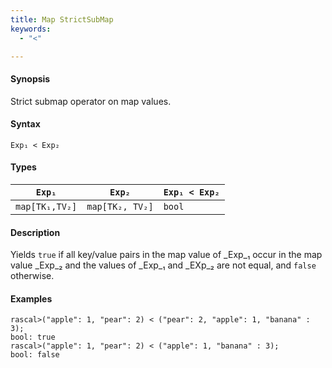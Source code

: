 ```yaml
---
title: Map StrictSubMap
keywords:
  - "<"

---
```


#### Synopsis

Strict submap operator on map values.

#### Syntax

`Exp₁ < Exp₂`

#### Types

| `Exp₁`            |  `Exp₂`             | `Exp₁ < Exp₂`  |
| --- | --- | --- |
| `map[TK₁,TV₂]` |  `map[TK₂, TV₂]` | `bool`                |


#### Description

Yields `true` if all key/value pairs in the map value of _Exp_₁ occur in the map value _Exp_₂
and the values of _Exp_₁ and _EXp_₂ are not equal, and `false` otherwise.

#### Examples


```rascal-shell 
rascal>("apple": 1, "pear": 2) < ("pear": 2, "apple": 1, "banana" : 3);
bool: true
rascal>("apple": 1, "pear": 2) < ("apple": 1, "banana" : 3);
bool: false
```


